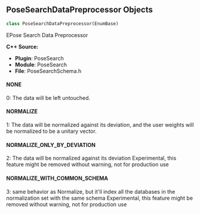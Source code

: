 ## PoseSearchDataPreprocessor Objects

```python
class PoseSearchDataPreprocessor(EnumBase)
```

EPose Search Data Preprocessor

**C++ Source:**

- **Plugin**: PoseSearch
- **Module**: PoseSearch
- **File**: PoseSearchSchema.h

<a id="unreal.PoseSearchDataPreprocessor.NONE"></a>

#### NONE

0: The data will be left untouched.

<a id="unreal.PoseSearchDataPreprocessor.NORMALIZE"></a>

#### NORMALIZE

1: The data will be normalized against its deviation, and the user weights will be normalized to be a unitary vector.

<a id="unreal.PoseSearchDataPreprocessor.NORMALIZE_ONLY_BY_DEVIATION"></a>

#### NORMALIZE_ONLY_BY_DEVIATION

2: The data will be normalized against its deviation
Experimental, this feature might be removed without warning, not for production use

<a id="unreal.PoseSearchDataPreprocessor.NORMALIZE_WITH_COMMON_SCHEMA"></a>

#### NORMALIZE_WITH_COMMON_SCHEMA

3: same behavior as Normalize, but it'll index all the databases in the normalization set with the same schema
Experimental, this feature might be removed without warning, not for production use

<a id="unreal.WaveTableSamplingMode"></a>